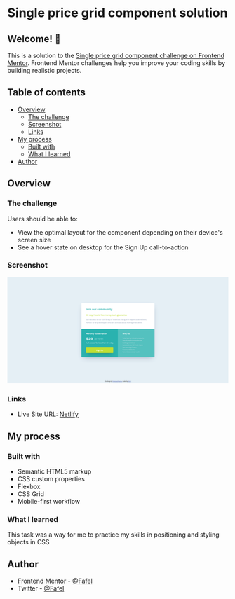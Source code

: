 # Single price grid component solution

## Welcome! 👋

This is a solution to the [Single price grid component challenge on Frontend Mentor](https://www.frontendmentor.io/challenges/single-price-grid-component-5ce41129d0ff452fec5abbbc). Frontend Mentor challenges help you improve your coding skills by building realistic projects. 

## Table of contents

- [Overview](#overview)
  - [The challenge](#the-challenge)
  - [Screenshot](#screenshot)
  - [Links](#links)
- [My process](#my-process)
  - [Built with](#built-with)
  - [What I learned](#what-i-learned)
- [Author](#author)

## Overview

### The challenge

Users should be able to:

- View the optimal layout for the component depending on their device's screen size
- See a hover state on desktop for the Sign Up call-to-action

### Screenshot

![Screenshot](./images/Screenshot%202024-04-04%20at%2015-12-55%20Frontend%20Mentor%20Single%20Price%20Grid%20Component.png)

### Links

- Live Site URL: [Netlify]()

## My process

### Built with

- Semantic HTML5 markup
- CSS custom properties
- Flexbox
- CSS Grid
- Mobile-first workflow

### What I learned

This task was a way for me to practice my skills in positioning and styling objects in CSS

## Author

- Frontend Mentor - [@Fafel](https://www.frontendmentor.io/profile/Fafell)
- Twitter - [@Fafel](https://www.twitter.com/Fafffel)